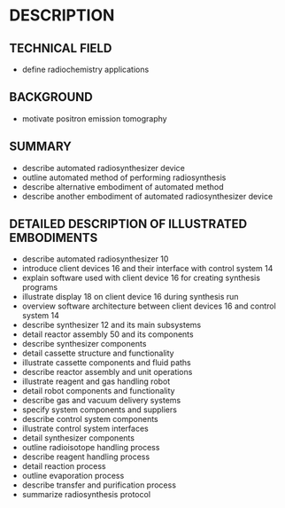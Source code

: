 # DESCRIPTION

## TECHNICAL FIELD

- define radiochemistry applications

## BACKGROUND

- motivate positron emission tomography

## SUMMARY

- describe automated radiosynthesizer device
- outline automated method of performing radiosynthesis
- describe alternative embodiment of automated method
- describe another embodiment of automated radiosynthesizer device

## DETAILED DESCRIPTION OF ILLUSTRATED EMBODIMENTS

- describe automated radiosynthesizer 10
- introduce client devices 16 and their interface with control system 14
- explain software used with client device 16 for creating synthesis programs
- illustrate display 18 on client device 16 during synthesis run
- overview software architecture between client devices 16 and control system 14
- describe synthesizer 12 and its main subsystems
- detail reactor assembly 50 and its components
- describe synthesizer components
- detail cassette structure and functionality
- illustrate cassette components and fluid paths
- describe reactor assembly and unit operations
- illustrate reagent and gas handling robot
- detail robot components and functionality
- describe gas and vacuum delivery systems
- specify system components and suppliers
- describe control system components
- illustrate control system interfaces
- detail synthesizer components
- outline radioisotope handling process
- describe reagent handling process
- detail reaction process
- outline evaporation process
- describe transfer and purification process
- summarize radiosynthesis protocol

